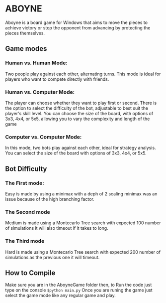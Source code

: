 # ABOYNE
Aboyne is a board game for Windows that aims to move the pieces to achieve victory or stop the opponent from advancing by protecting the pieces themselves.

## Game modes
### Human vs. Human Mode:
Two people play against each other, alternating turns. This mode is ideal for players who want to compete directly with friends.

### Human vs. Computer Mode:
The player can choose whether they want to play first or second.
There is the option to select the difficulty of the bot, adjustable to best suit the player's skill level.
You can choose the size of the board, with options of 3x3, 4x4, or 5x5, allowing you to vary the complexity and length of the game

### Computer vs. Computer Mode:
In this mode, two bots play against each other, ideal for strategy analysis. You can select the size of the board with options of 3x3, 4x4, or 5x5.

## Bot Difficulty
### The First mode:
Easy is made by using a minimax with a deph of 2 scaling minimax was an issue because of the high branching factor.

### The Second mode 
Medium is made using a Montecarlo Tree search with expected 100 number of simulations it will also timeout if it takes to long.

### The Third mode
Hard is made using a Montecarlo Tree search with expected 200 number of simulations as the previous one it will timeout.

## How to Compile
Make sure you are in the AboyneGame folder then, to Run the code just type on the console 
```$python main.py```
Once you are runing the game just select the game mode like any regular game and play.